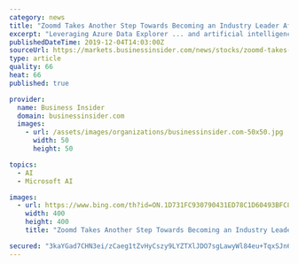 ```yaml
---
category: news
title: "Zoomd Takes Another Step Towards Becoming an Industry Leader After Adopting Microsoft's Azure Data Explorer"
excerpt: "Leveraging Azure Data Explorer ... and artificial intelligence (AI). Combined, these technologies and services have powered more than 6,500 monthly campaigns for publishers and advertisers ..."
publishedDateTime: 2019-12-04T14:03:00Z
sourceUrl: https://markets.businessinsider.com/news/stocks/zoomd-takes-another-step-towards-becoming-an-industry-leader-after-adopting-microsoft-s-azure-data-explorer-1028737624
type: article
quality: 66
heat: 66
published: true

provider:
  name: Business Insider
  domain: businessinsider.com
  images:
    - url: /assets/images/organizations/businessinsider.com-50x50.jpg
      width: 50
      height: 50

topics:
  - AI
  - Microsoft AI

images:
  - url: https://www.bing.com/th?id=ON.1D731FC930790431ED78C1D60493BFC8
    width: 400
    height: 400
    title: "Zoomd Takes Another Step Towards Becoming an Industry Leader After Adopting Microsoft's Azure Data Explorer"

secured: "3kaYGad7CHN3ei/zCaeg1tZvHyCszy9LYZTXlJDO7sgLawyWl84eu+TqxSJn6M+LpY8K2vgbxD8WaN4YBjqfRTBsJERMt0BC6D5q4KfBbqd3s8H5kQdpE54MyVB9avk6PyqvZEMzvEpsnMjPfyV3EZvN0Sc1UKQRWWt1NV5QqmxfQjKrpuV31LmknNjQNARmeg5QfH+dRPHyqp6k6Buws5ao2WkgatBSbzht+fRpjvA6AX+gT8kERs9fXDie/VaYxmdtD1O55IKy7yZDMRWxNQ==;KK54qAqWCL5ZO0kxL+5klA=="
---
```



